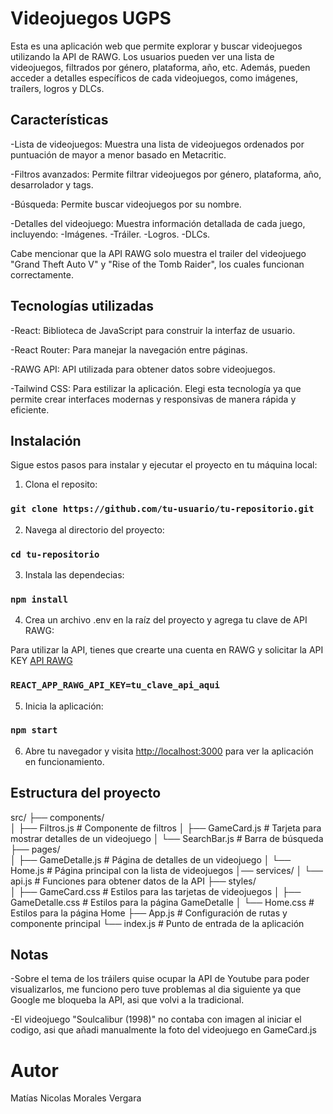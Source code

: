 # Videojuegos UGPS

Esta es una aplicación web que permite explorar y buscar videojuegos utilizando la API de RAWG. Los usuarios pueden ver
una lista de videojuegos, filtrados por género, plataforma, año, etc. Además, pueden acceder a detalles específicos de
cada videojuegos, como imágenes, traílers, logros y DLCs.

## Características

-Lista de videojuegos: Muestra una lista de videojuegos ordenados por puntuación de mayor a menor basado en Metacritic.

-Filtros avanzados: Permite filtrar videojuegos por género, plataforma, año, desarrolador y tags.

-Búsqueda: Permite buscar videojuegos por su nombre.

-Detalles del videojuego: Muestra información detallada de cada juego, incluyendo:
    -Imágenes.
    -Tráiler.
    -Logros.
    -DLCs.

Cabe mencionar que la API RAWG solo muestra el trailer del videojuego "Grand Theft Auto V" y "Rise of the Tomb Raider", los
cuales funcionan correctamente.

## Tecnologías utilizadas

-React: Biblioteca de JavaScript para construir la interfaz de usuario.

-React Router: Para manejar la navegación entre páginas.

-RAWG API: API utilizada para obtener datos sobre videojuegos.

-Tailwind CSS: Para estilizar la aplicación. Elegi esta tecnología ya que permite crear
interfaces modernas y responsivas de manera rápida y eficiente.

## Instalación

Sigue estos pasos para instalar y ejecutar el proyecto en tu máquina local:

1. Clona el reposito:

### `git clone https://github.com/tu-usuario/tu-repositorio.git`

2. Navega al directorio del proyecto:

### `cd tu-repositorio`

3. Instala las dependecias:

### `npm install`

4. Crea un archivo .env en la raíz del proyecto y agrega tu clave de API RAWG:

Para utilizar la API, tienes que crearte una cuenta en RAWG y solicitar la API KEY [API RAWG](https://rawg.io/apidocs)

### `REACT_APP_RAWG_API_KEY=tu_clave_api_aqui`

5. Inicia la aplicación:

### `npm start`

6. Abre tu navegador y visita [http://localhost:3000](http://localhost:3000) para ver la aplicación en funcionamiento.

## Estructura del proyecto

src/
├── components/           
│   ├── Filtros.js        # Componente de filtros
│   ├── GameCard.js       # Tarjeta para mostrar detalles de un videojuego
│   └── SearchBar.js      # Barra de búsqueda
├── pages/                
│   ├── GameDetalle.js    # Página de detalles de un videojuego
│   └── Home.js           # Página principal con la lista de videojuegos
│── services/
│   └── api.js            # Funciones para obtener datos de la API
├── styles/               
│   ├── GameCard.css      # Estilos para las tarjetas de videojuegos
│   ├── GameDetalle.css   # Estilos para la página GameDetalle
│   └── Home.css          # Estilos para la página Home 
├── App.js                # Configuración de rutas y componente principal
└── index.js              # Punto de entrada de la aplicación

## Notas

-Sobre el tema de los tráilers quise ocupar la API de Youtube para poder visualizarlos, me funciono pero
tuve problemas al dia siguiente ya que Google me bloqueba la API, asi que volvi a la tradicional.

-El videojuego "Soulcalibur (1998)" no contaba con imagen al iniciar el codigo, asi que añadi
manualmente la foto del videojuego en GameCard.js

# Autor

Matías Nicolas Morales Vergara
